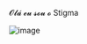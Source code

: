 𝓞𝓵𝓪́ 𝓮𝓾 𝓼𝓸𝓾 𝓸 Stigma

![image](https://user-images.githubusercontent.com/67505790/115804674-db646880-a3b9-11eb-9d21-62bdb4370afe.png)

